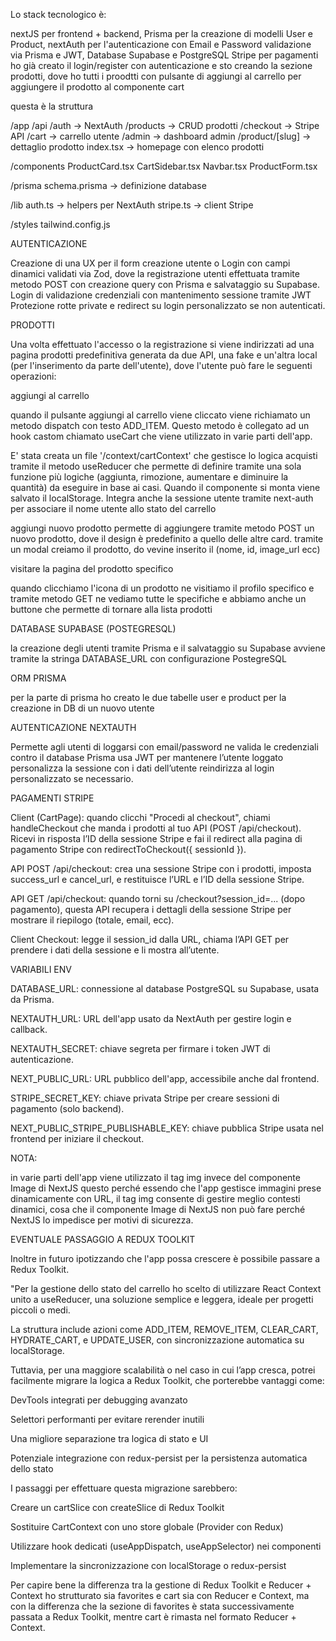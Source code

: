 Lo stack tecnologico è:

nextJS per frontend + backend,
Prisma per la creazione di modelli User e Product, 
nextAuth per l'autenticazione con Email e Password validazione via Prisma e JWT, 
Database Supabase e PostgreSQL 
Stripe per pagamenti
ho già creato il login/register con autenticazione e sto creando la sezione prodotti, dove ho tutti i proodtti con pulsante di aggiungi al carrello per aggiungere il prodotto al componente cart

questa è la struttura

/app
  /api
    /auth             → NextAuth
    /products         → CRUD prodotti
    /checkout         → Stripe API
  /cart               → carrello utente
  /admin              → dashboard admin
  /product/[slug]     → dettaglio prodotto
  index.tsx           → homepage con elenco prodotti

/components
  ProductCard.tsx
  CartSidebar.tsx
  Navbar.tsx
  ProductForm.tsx

/prisma
  schema.prisma       → definizione database

/lib
  auth.ts             → helpers per NextAuth
  stripe.ts           → client Stripe

/styles
  tailwind.config.js


AUTENTICAZIONE 

Creazione di una UX per il form creazione utente o Login con campi dinamici validati via Zod, dove la registrazione utenti effettuata tramite metodo POST con creazione query con Prisma e salvataggio su Supabase.
Login di validazione credenziali con mantenimento sessione tramite JWT
Protezione rotte private e redirect su login personalizzato se non autenticati.

PRODOTTI 

Una volta effettuato l'accesso o la registrazione si viene indirizzati ad una pagina prodotti predefinitiva generata da due API, una fake e un'altra local (per l'inserimento da parte dell'utente), dove l'utente può fare le seguenti operazioni:

aggiungi al carrello 

quando il pulsante aggiungi al carrello viene cliccato viene richiamato un metodo dispatch con testo ADD_ITEM. Questo metodo è collegato ad un hook castom chiamato useCart che viene utilizzato in varie parti dell'app.

E' stata creata un file '/context/cartContext' che gestisce lo logica acquisti tramite il metodo useReducer che permette di definire tramite una sola funzione più logiche (aggiunta, rimozione, aumentare e diminuire la quantità) da eseguire in base ai casi. Quando il componente si monta viene salvato il localStorage.
Integra anche la sessione utente tramite next-auth per associare il nome utente allo stato del carrello

aggiungi nuovo prodotto 
permette di aggiungere tramite metodo POST un nuovo prodotto, dove il design è predefinito a quello delle altre card. tramite un modal creiamo il prodotto, do vevine inserito il (nome, id, image_url ecc) 


visitare la pagina del prodotto specifico

quando clicchiamo l'icona di un prodotto ne visitiamo il profilo specifico e tramite metodo GET ne vediamo tutte le specifiche e abbiamo anche un buttone che permette di tornare alla lista prodotti 

DATABASE SUPABASE (POSTEGRESQL)

la creazione degli utenti tramite Prisma e il salvataggio su Supabase avviene tramite la stringa DATABASE_URL con configurazione PostegreSQL

ORM PRISMA

per la parte di prisma ho creato le due tabelle user e product per la creazione in DB di un nuovo utente

AUTENTICAZIONE NEXTAUTH

Permette agli utenti di loggarsi con email/password ne valida le credenziali contro il database Prisma usa JWT per mantenere l’utente loggato personalizza la sessione con i dati dell’utente reindirizza al login personalizzato se necessario.

PAGAMENTI STRIPE

Client (CartPage): quando clicchi "Procedi al checkout", chiami handleCheckout che manda i prodotti al tuo API (POST /api/checkout). Ricevi in risposta l’ID della sessione Stripe e fai il redirect alla pagina di pagamento Stripe con redirectToCheckout({ sessionId }).

API POST /api/checkout: crea una sessione Stripe con i prodotti, imposta success_url e cancel_url, e restituisce l’URL e l’ID della sessione Stripe.

API GET /api/checkout: quando torni su /checkout?session_id=... (dopo pagamento), questa API recupera i dettagli della sessione Stripe per mostrare il riepilogo (totale, email, ecc).

Client Checkout: legge il session_id dalla URL, chiama l’API GET per prendere i dati della sessione e li mostra all’utente.

VARIABILI ENV

DATABASE_URL: connessione al database PostgreSQL su Supabase, usata da Prisma.

NEXTAUTH_URL: URL dell'app usato da NextAuth per gestire login e callback.

NEXTAUTH_SECRET: chiave segreta per firmare i token JWT di autenticazione.

NEXT_PUBLIC_URL: URL pubblico dell'app, accessibile anche dal frontend.

STRIPE_SECRET_KEY: chiave privata Stripe per creare sessioni di pagamento (solo backend).

NEXT_PUBLIC_STRIPE_PUBLISHABLE_KEY: chiave pubblica Stripe usata nel frontend per iniziare il checkout.

NOTA:

in varie parti dell'app viene utilizzato il tag img invece del componente Image di NextJS questo perché essendo che l'app gestisce immagini prese dinamicamente con URL, il tag img consente di gestire meglio contesti dinamici, cosa che il componente Image di NextJS non può fare perché NextJS lo impedisce per motivi di sicurezza.

EVENTUALE PASSAGGIO A REDUX TOOLKIT

Inoltre in futuro ipotizzando che l'app possa crescere è possibile passare a Redux Toolkit.

"Per la gestione dello stato del carrello ho scelto di utilizzare React Context unito a useReducer, una soluzione semplice e leggera, ideale per progetti piccoli o medi.

La struttura include azioni come ADD_ITEM, REMOVE_ITEM, CLEAR_CART, HYDRATE_CART, e UPDATE_USER, con sincronizzazione automatica su localStorage.

Tuttavia, per una maggiore scalabilità o nel caso in cui l’app cresca, potrei facilmente migrare la logica a Redux Toolkit, che porterebbe vantaggi come:

DevTools integrati per debugging avanzato

Selettori performanti per evitare rerender inutili

Una migliore separazione tra logica di stato e UI

Potenziale integrazione con redux-persist per la persistenza automatica dello stato

I passaggi per effettuare questa migrazione sarebbero:

Creare un cartSlice con createSlice di Redux Toolkit

Sostituire CartContext con uno store globale (Provider con Redux)

Utilizzare hook dedicati (useAppDispatch, useAppSelector) nei componenti

Implementare la sincronizzazione con localStorage o redux-persist

Per capire bene la differenza tra la gestione di Redux Toolkit e Reducer + Context ho strutturato sia favorites e cart sia con Reducer e Context, ma con la differenza che la sezione di favorites è stata successivamente passata a Redux Toolkit, mentre cart è rimasta nel formato Reducer + Context.
